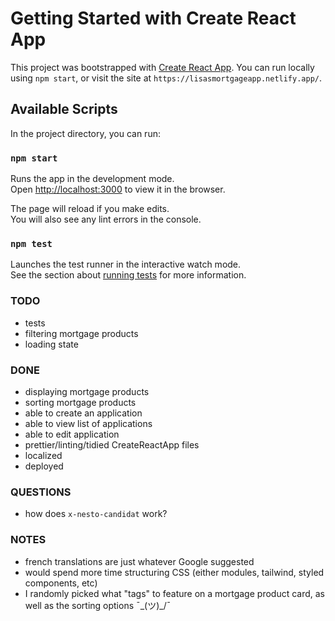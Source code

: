 # Getting Started with Create React App

This project was bootstrapped with [Create React App](https://github.com/facebook/create-react-app).
You can run locally using `npm start`, or visit the site at `https://lisasmortgageapp.netlify.app/`.

## Available Scripts

In the project directory, you can run:

### `npm start`

Runs the app in the development mode.\
Open [http://localhost:3000](http://localhost:3000) to view it in the browser.

The page will reload if you make edits.\
You will also see any lint errors in the console.

### `npm test`

Launches the test runner in the interactive watch mode.\
See the section about [running tests](https://facebook.github.io/create-react-app/docs/running-tests) for more information.

### TODO

- tests
- filtering mortgage products
- loading state

### DONE

- displaying mortgage products
- sorting mortgage products
- able to create an application
- able to view list of applications
- able to edit application
- prettier/linting/tidied CreateReactApp files
- localized
- deployed

### QUESTIONS

- how does `x-nesto-candidat` work?

### NOTES

- french translations are just whatever Google suggested
- would spend more time structuring CSS (either modules, tailwind, styled components, etc)
- I randomly picked what "tags" to feature on a mortgage product card, as well as the sorting options ¯\_(ツ)\_/¯

